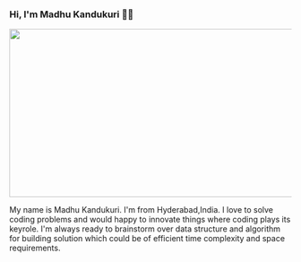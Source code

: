 ### Hi, I'm Madhu Kandukuri 👨‍💻
<p align="center" style="background-color:whitle;">
  
  <img width="660" height="300" src="https://user-images.githubusercontent.com/70106840/197131516-ebb83179-2c72-4ab6-8f68-978f7e26d6f3.png">
</p>


<p>My name is Madhu Kandukuri. I'm from Hyderabad,India. I love to solve coding problems and would happy to innovate things where coding plays its keyrole. I'm always ready to brainstorm over data structure and algorithm for building solution which could be of efficient time complexity and space requirements.
</p>





<!--
**Madhu683/Madhu683** is a ✨ _special_ ✨ repository because its `README.md` (this file) appears on your GitHub profile.

Here are some ideas to get you started:

- 🔭 I’m currently working on ...
- 🌱 I’m currently learning ...
- 👯 I’m looking to collaborate on ...
- 🤔 I’m looking for help with ...
- 💬 Ask me about ...
- 📫 How to reach me: ...
- 😄 Pronouns: ...
- ⚡ Fun fact: ...
-->
